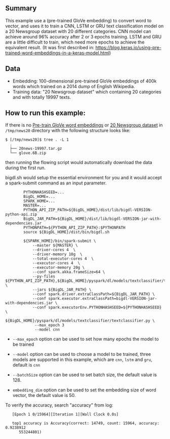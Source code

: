 ## Summary
 This example use a (pre-trained GloVe embedding) to convert word to vector,
 and uses it to train a CNN, LSTM or GRU text classification model on a 20 Newsgroup dataset
 with 20 different categories. CNN model can achieve around 96% accuracy after 2 or 3 epochs training.
 LSTM and GRU are a little difficult to train, which need more epochs to achieve the equivalent result.
(It was first described in: https://blog.keras.io/using-pre-trained-word-embeddings-in-a-keras-model.html)
## Data
* Embedding: 100-dimensional pre-trained GloVe embeddings of 400k words which trained on a 2014 dump of English Wikipedia.
* Training data: "20 Newsgroup dataset" which containing 20 categories and with totally 19997 texts.

## How to run this example:

If there is no [Pre-train GloVe word embeddings](http://nlp.stanford.edu/data/glove.6B.zip)
or [20 Newsgroup dataset](http://www.cs.cmu.edu/afs/cs.cmu.edu/project/theo-20/www/data/news20.html) in
`/tmp/news20` directory with the following structure looks like:

```{r, engine='sh'}
$ [/tmp/news20]$ tree . -L 1
  .
  ├── 20news-19997.tar.gz
  └── glove.6B.zip
```

then running the flowing script would automatically download the data during the first run.

bigdl.sh would setup the essential environment for you and it would accept a spark-submit command as an input parameter.

```{r, engine='sh'}
        PYTHONHASHSEED=...
        BigDL_HOME=...
        SPARK_HOME=...
        MASTER=...
        PYTHON_API_ZIP_PATH=${BigDL_HOME}/dist/lib/bigdl-VERSION-python-api.zip
        BigDL_JAR_PATH=${BigDL_HOME}/dist/lib/bigdl-VERSION-jar-with-dependencies.jar
        PYTHONPATH=${PYTHON_API_ZIP_PATH}:$PYTHONPATH
        source ${BigDL_HOME}/dist/bin/bigdl.sh

        ${SPARK_HOME}/bin/spark-submit \
            --master ${MASTER} \
            --driver-cores 4  \
            --driver-memory 10g  \
            --total-executor-cores 4  \
            --executor-cores 4  \
            --executor-memory 20g \
            --conf spark.akka.frameSize=64 \
            --py-files ${PYTHON_API_ZIP_PATH},${BigDL_HOME}/pyspark/dl/models/textclassifier/textclassifier.py  \
            --jars ${BigDL_JAR_PATH} \
            --conf spark.driver.extraClassPath=${BigDL_JAR_PATH} \
            --conf spark.executor.extraClassPath=bigdl-VERSION-jar-with-dependencies.jar \
            --conf spark.executorEnv.PYTHONHASHSEED=${PYTHONHASHSEED} \
            ${BigDL_HOME}/pyspark/dl/models/textclassifier/textclassifier.py \
             --max_epoch 3
             --model cnn
```

* `--max_epoch` option can be used to set how many epochs the model to be trained

* `--model` option can be used to choose a model to be trained, three models are supported in this example,
which are `cnn`, `lstm` and `gru`, default is `cnn`

* `--batchSize` option can be used to set batch size, the default value is 128.

* `embedding_dim` option can be used to set the embedding size of word vector, the default value is 50.

To verify the accuracy, search "accuracy" from log:

```{r, engine='sh'}
   [Epoch 1 0/15964][Iteration 1][Wall Clock 0.0s]

   top1 accuracy is Accuracy(correct: 14749, count: 15964, accuracy: 0.9238912
      553244801)
```

